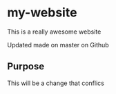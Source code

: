 # my-website

This is a really awesome website

Updated made on master on Github 

## Purpose

This will be a change that conflics
